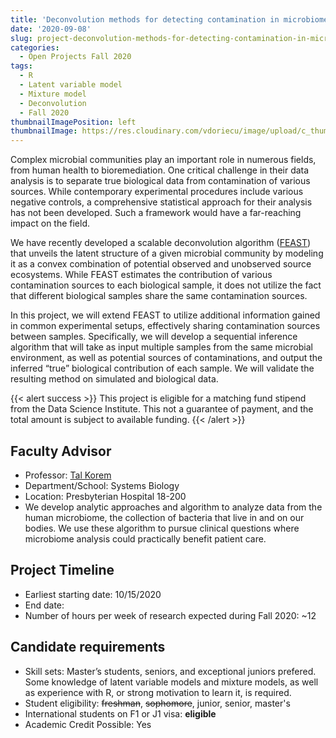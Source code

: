 ```yaml
---
title: 'Deconvolution methods for detecting contamination in microbiome samples'
date: '2020-09-08'
slug: project-deconvolution-methods-for-detecting-contamination-in-microbiome-samples
categories:
  - Open Projects Fall 2020
tags:
  - R
  - Latent variable model
  - Mixture model
  - Deconvolution
  - Fall 2020
thumbnailImagePosition: left
thumbnailImage: https://res.cloudinary.com/vdoriecu/image/upload/c_thumb,w_200,g_face/v1569958426/microbiome_kw1dh4.png
---
```

Complex microbial communities play an important role in numerous fields, from human health to bioremediation. One critical challenge in their data analysis is to separate true biological data from contamination of various sources. While contemporary experimental procedures include various negative controls, a comprehensive statistical approach for their analysis has not been developed. Such a framework would have a far-reaching impact on the field.

<!--more-->

We have recently developed a scalable deconvolution algorithm ([FEAST](https://www.nature.com/articles/s41592-019-0431-x)) that unveils the latent structure of a given microbial community by modeling it as a convex combination of potential observed and unobserved source ecosystems. While FEAST estimates the contribution of various contamination sources to each biological sample, it does not utilize the fact that different biological samples share the same contamination sources.

In this project, we will extend FEAST to utilize additional information gained in common experimental setups, effectively sharing contamination sources between samples. Specifically, we will develop a sequential inference algorithm that will take as input multiple samples from the same microbial environment, as well as potential sources of contaminations, and output the inferred “true” biological contribution of each sample. We will validate the resulting method on simulated and biological data.

{{< alert success >}}
This project is eligible for a matching fund stipend from the Data Science Institute. This not a guarantee of payment, and the total amount is subject to available funding.
{{< /alert >}}

## Faculty Advisor
+ Professor: [Tal Korem](https://www.koremlab.science)
+ Department/School: Systems Biology
+ Location: Presbyterian Hospital 18-200 
+ We develop analytic approaches and algorithm to analyze data from the human microbiome, the collection of bacteria that live in and on our bodies. We use these algorithm to pursue clinical questions where microbiome analysis could practically benefit patient care.

## Project Timeline
+ Earliest starting date: 10/15/2020
+ End date: 
+ Number of hours per week of research expected during Fall 2020: ~12

## Candidate requirements
+ Skill sets: Master’s students, seniors, and exceptional juniors prefered. Some knowledge of latent variable models and mixture models, as well as experience with R, or strong motivation to learn it, is required. 
+ Student eligibility: ~~freshman~~, ~~sophomore~~, junior, senior, master's
+ International students on F1 or J1 visa: **eligible**
+ Academic Credit Possible: Yes

